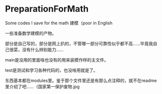 # PreparationForMath
Some codes I save for the math 建模（poor in English

一些准备数学建模的产物。

部分是自己写的，部分是网上扒的，不管哪一部分可靠性似乎都不高……毕竟我自己很菜，没有什么辨别能力……

main是没用的里面啥也没有的用来装模作样的主文件。

test是测试和学习各种代码的，也没啥用就是了。

东西基本都在modules里。鉴于那个文件里还是有那么点注释的，就不在readme里介绍了吧……（国家第一保护废物.jpg
